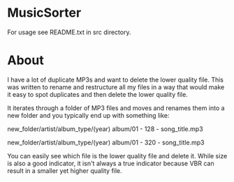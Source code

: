 MusicSorter
===========

For usage see README.txt in src directory.


About
=====

I have a lot of duplicate MP3s and want to delete the lower quality file.
This was written to rename and restructure all my files in a way that
would make it easy to spot duplicates and then delete the lower quality
file. 

It iterates through a folder of MP3 files and moves and renames them into
a new folder and you typically end up with something like: 

new_folder/artist/album_type/(year) album/01 - 128 - song_title.mp3

new_folder/artist/album_type/(year) album/01 - 320 - song_title.mp3

You can easily see which file is the lower quality file and delete it.
While size is also a good indicator, it isn't always a true indicator
because VBR can result in a smaller yet higher quality file.
